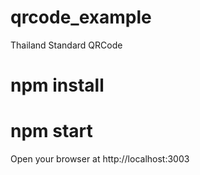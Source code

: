 # qrcode_example
Thailand Standard QRCode

# npm install

# npm start

Open your browser at http://localhost:3003
